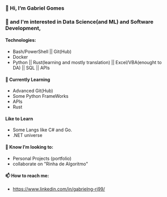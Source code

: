 ### 👋 Hi, I’m Gabriel Gomes
### 👀 and I'm interested in Data Science(and ML) and Software Development, 
#### Technologies:
- Bash/PowerShell || Git(Hub)
- Docker
- Python || Rust(learning and mostly translation) || Excel/VBA(enought to DA) || SQL || APIs
  
#### 🌱 Currently Learning
- Advanced Git(Hub)
- Some Python FrameWorks
- APIs
- Rust


#### Like to Learn
- Some Langs like C# and Go.
- .NET universe
  
#### 💞️ Know I’m looking to:
- Personal Projects (portfolio)
- collaborate on "Rinha de Algoritmo"

#### 📫 How to reach me:
- https://www.linkedin.com/in/gabrielng-rj99/

<!---
gabrielng-rj99/gabrielng-rj99 is a ✨ special ✨ repository because its `README.md` (this file) appears on your GitHub profile.
You can click the Preview link to take a look at your changes.
--->
